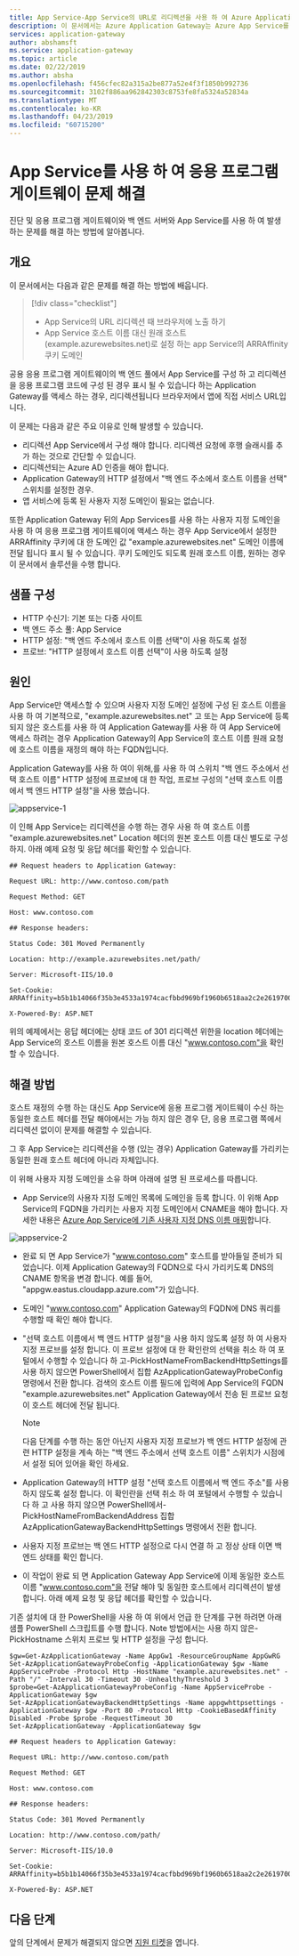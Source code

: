 ```yaml
---
title: App Service-App Service의 URL로 리디렉션을 사용 하 여 Azure Application Gateway 문제 해결
description: 이 문서에서는 Azure Application Gateway는 Azure App Service를 사용 하는 경우 리디렉션 문제를 해결 하는 방법에 대해 설명
services: application-gateway
author: abshamsft
ms.service: application-gateway
ms.topic: article
ms.date: 02/22/2019
ms.author: absha
ms.openlocfilehash: f456cfec82a315a2be877a52e4f3f1850b992736
ms.sourcegitcommit: 3102f886aa962842303c8753fe8fa5324a52834a
ms.translationtype: MT
ms.contentlocale: ko-KR
ms.lasthandoff: 04/23/2019
ms.locfileid: "60715200"
---
```

# <a name="troubleshoot-application-gateway-with-app-service"></a>App Service를 사용 하 여 응용 프로그램 게이트웨이 문제 해결

진단 및 응용 프로그램 게이트웨이와 백 엔드 서버와 App Service를 사용 하 여 발생 하는 문제를 해결 하는 방법에 알아봅니다.

## <a name="overview"></a>개요

이 문서에서는 다음과 같은 문제를 해결 하는 방법에 배웁니다.

> [!div class="checklist"]
> * App Service의 URL 리디렉션 때 브라우저에 노출 하기
> * App Service 호스트 이름 대신 원래 호스트 (example.azurewebsites.net)로 설정 하는 app Service의 ARRAffinity 쿠키 도메인

공용 응용 프로그램 게이트웨이의 백 엔드 풀에서 App Service를 구성 하 고 리디렉션을 응용 프로그램 코드에 구성 된 경우 표시 될 수 있습니다 하는 Application Gateway를 액세스 하는 경우, 리디렉션됩니다 브라우저에서 앱에 직접 서비스 URL입니다.

이 문제는 다음과 같은 주요 이유로 인해 발생할 수 있습니다.

- 리디렉션 App Service에서 구성 해야 합니다. 리디렉션 요청에 후행 슬래시를 추가 하는 것으로 간단할 수 있습니다.
- 리디렉션되는 Azure AD 인증을 해야 합니다.
- Application Gateway의 HTTP 설정에서 "백 엔드 주소에서 호스트 이름을 선택" 스위치를 설정한 경우.
- 앱 서비스에 등록 된 사용자 지정 도메인이 필요는 없습니다.

또한 Application Gateway 뒤의 App Services를 사용 하는 사용자 지정 도메인을 사용 하 여 응용 프로그램 게이트웨이에 액세스 하는 경우 App Service에서 설정한 ARRAffinity 쿠키에 대 한 도메인 값 "example.azurewebsites.net" 도메인 이름에 전달 됩니다 표시 될 수 있습니다. 쿠키 도메인도 되도록 원래 호스트 이름, 원하는 경우이 문서에서 솔루션을 수행 합니다.

## <a name="sample-configuration"></a>샘플 구성

- HTTP 수신기: 기본 또는 다중 사이트
- 백 엔드 주소 풀: App Service
- HTTP 설정: "백 엔드 주소에서 호스트 이름 선택"이 사용 하도록 설정
- 프로브: "HTTP 설정에서 호스트 이름 선택"이 사용 하도록 설정

## <a name="cause"></a>원인

App Service만 액세스할 수 있으며 사용자 지정 도메인 설정에 구성 된 호스트 이름을 사용 하 여 기본적으로, "example.azurewebsites.net" 고 또는 App Service에 등록 되지 않은 호스트를 사용 하 여 Application Gateway를 사용 하 여 App Service에 액세스 하려는 경우 Application Gateway의 App Service의 호스트 이름 원래 요청에 호스트 이름을 재정의 해야 하는 FQDN입니다.

Application Gateway를 사용 하 여이 위해,를 사용 하 여 스위치 "백 엔드 주소에서 선택 호스트 이름" HTTP 설정에 프로브에 대 한 작업, 프로브 구성의 "선택 호스트 이름에서 백 엔드 HTTP 설정"을 사용 했습니다.

![appservice-1](./media/troubleshoot-app-service-redirection-app-service-url/appservice-1.png)

이 인해 App Service는 리디렉션을 수행 하는 경우 사용 하 여 호스트 이름 "example.azurewebsites.net" Location 헤더의 원본 호스트 이름 대신 별도로 구성 하지. 아래 예제 요청 및 응답 헤더를 확인할 수 있습니다.
```
## Request headers to Application Gateway:

Request URL: http://www.contoso.com/path

Request Method: GET

Host: www.contoso.com

## Response headers:

Status Code: 301 Moved Permanently

Location: http://example.azurewebsites.net/path/

Server: Microsoft-IIS/10.0

Set-Cookie: ARRAffinity=b5b1b14066f35b3e4533a1974cacfbbd969bf1960b6518aa2c2e2619700e4010;Path=/;HttpOnly;Domain=example.azurewebsites.net

X-Powered-By: ASP.NET
```
위의 예제에서는 응답 헤더에는 상태 코드 of 301 리디렉션 위한을 location 헤더에는 App Service의 호스트 이름을 원본 호스트 이름 대신 "www.contoso.com"을 확인할 수 있습니다.

## <a name="solution"></a>해결 방법

호스트 재정의 수행 하는 대신도 App Service에 응용 프로그램 게이트웨이 수신 하는 동일한 호스트 헤더를 전달 해야에서는 가능 하지 않은 경우 단, 응용 프로그램 쪽에서 리디렉션 없이이 문제를 해결할 수 있습니다.

그 후 App Service는 리디렉션을 수행 (있는 경우) Application Gateway를 가리키는 동일한 원래 호스트 헤더에 아니라 자체입니다.

이 위해 사용자 지정 도메인을 소유 하며 아래에 설명 된 프로세스를 따릅니다.

- App Service의 사용자 지정 도메인 목록에 도메인을 등록 합니다. 이 위해 App Service의 FQDN을 가리키는 사용자 지정 도메인에서 CNAME을 해야 합니다. 자세한 내용은 [Azure App Service에 기존 사용자 지정 DNS 이름 매핑](https://docs.microsoft.com//azure/app-service/app-service-web-tutorial-custom-domain)합니다.

![appservice-2](./media/troubleshoot-app-service-redirection-app-service-url/appservice-2.png)

- 완료 되 면 App Service가 "www.contoso.com" 호스트를 받아들일 준비가 되었습니다. 이제 Application Gateway의 FQDN으로 다시 가리키도록 DNS의 CNAME 항목을 변경 합니다. 예를 들어, "appgw.eastus.cloudapp.azure.com"가 있습니다.

- 도메인 "www.contoso.com" Application Gateway의 FQDN에 DNS 쿼리를 수행할 때 확인 해야 합니다.

- "선택 호스트 이름에서 백 엔드 HTTP 설정"을 사용 하지 않도록 설정 하 여 사용자 지정 프로브를 설정 합니다. 이 프로브 설정에 대 한 확인란의 선택을 취소 하 여 포털에서 수행할 수 있습니다 하 고-PickHostNameFromBackendHttpSettings를 사용 하지 않으면 PowerShell에서 집합 AzApplicationGatewayProbeConfig 명령에서 전환 합니다. 검색의 호스트 이름 필드에 입력에 App Service의 FQDN "example.azurewebsites.net" Application Gateway에서 전송 된 프로브 요청이 호스트 헤더에 전달 됩니다.

  > [!NOTE]
  > 다음 단계를 수행 하는 동안 아닌지 사용자 지정 프로브가 백 엔드 HTTP 설정에 관련 HTTP 설정을 계속 하는 "백 엔드 주소에서 선택 호스트 이름" 스위치가 시점에서 설정 되어 있어을 확인 하세요.

- Application Gateway의 HTTP 설정 "선택 호스트 이름에서 백 엔드 주소"를 사용 하지 않도록 설정 합니다. 이 확인란을 선택 취소 하 여 포털에서 수행할 수 있습니다 하 고 사용 하지 않으면 PowerShell에서-PickHostNameFromBackendAddress 집합 AzApplicationGatewayBackendHttpSettings 명령에서 전환 합니다.

- 사용자 지정 프로브는 백 엔드 HTTP 설정으로 다시 연결 하 고 정상 상태 이면 백 엔드 상태를 확인 합니다.

- 이 작업이 완료 되 면 Application Gateway App Service에 이제 동일한 호스트 이름 "www.contoso.com"을 전달 해야 및 동일한 호스트에서 리디렉션이 발생 합니다. 아래 예제 요청 및 응답 헤더를 확인할 수 있습니다.

기존 설치에 대 한 PowerShell을 사용 하 여 위에서 언급 한 단계를 구현 하려면 아래 샘플 PowerShell 스크립트를 수행 합니다. Note 방법에서는 사용 하지 않은-PickHostname 스위치 프로브 및 HTTP 설정을 구성 합니다.

```azurepowershell-interactive
$gw=Get-AzApplicationGateway -Name AppGw1 -ResourceGroupName AppGwRG
Set-AzApplicationGatewayProbeConfig -ApplicationGateway $gw -Name AppServiceProbe -Protocol Http -HostName "example.azurewebsites.net" -Path "/" -Interval 30 -Timeout 30 -UnhealthyThreshold 3
$probe=Get-AzApplicationGatewayProbeConfig -Name AppServiceProbe -ApplicationGateway $gw
Set-AzApplicationGatewayBackendHttpSettings -Name appgwhttpsettings -ApplicationGateway $gw -Port 80 -Protocol Http -CookieBasedAffinity Disabled -Probe $probe -RequestTimeout 30
Set-AzApplicationGateway -ApplicationGateway $gw
```
  ```
  ## Request headers to Application Gateway:

  Request URL: http://www.contoso.com/path

  Request Method: GET

  Host: www.contoso.com

  ## Response headers:

  Status Code: 301 Moved Permanently

  Location: http://www.contoso.com/path/

  Server: Microsoft-IIS/10.0

  Set-Cookie: ARRAffinity=b5b1b14066f35b3e4533a1974cacfbbd969bf1960b6518aa2c2e2619700e4010;Path=/;HttpOnly;Domain=www.contoso.com

  X-Powered-By: ASP.NET
  ```
  ## <a name="next-steps"></a>다음 단계

앞의 단계에서 문제가 해결되지 않으면 [지원 티켓](https://azure.microsoft.com/support/options/)을 엽니다.
